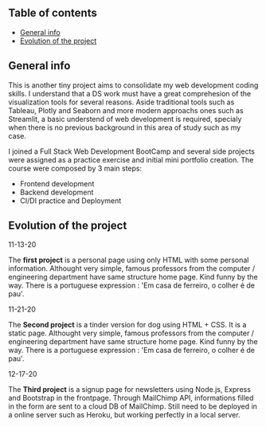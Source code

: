 ## Table of contents

* [General info](#general-info)
* [Evolution of the project](#Evolution)

## General info
This is another tiny project aims to consolidate my web development coding skills. I understand that a DS work must have a great comprehesion of the visualization tools for several reasons. Aside traditional tools such as Tableau, Plotly and Seaborn and more modern approachs ones such as Streamlit, a basic understend of web development is required, specialy when there is no previous background in this area of study such as my case. 

I joined a Full Stack Web Development BootCamp and several side projects were assigned as a practice exercise and initial mini portfolio creation. The course were composed by 3 main steps: 

* Frontend development
* Backend development
* CI/DI practice and Deployment
	
## Evolution of the project

11-13-20

The **first project**  is a personal page using only HTML with some personal information. Althought very simple, famous professors from the computer /  engineering department have same structure home page. Kind funny by the way. There is a portuguese expression : 'Em casa de ferreiro, o colher é de pau'. 

11-21-20

The **Second project**  is a tinder version for dog using HTML + CSS. It is a static page. Althought very simple, famous professors from the computer /  engineering department have same structure home page. Kind funny by the way. There is a portuguese expression : 'Em casa de ferreiro, o colher é de pau'. 

12-17-20

The **Third project**  is a signup page for newsletters using Node.js, Express and Bootstrap in the frontpage. Through MailChimp API, informations filled in the form are sent to a cloud DB of MailChimp. Still need to be deployed in a online server such as Heroku, but working perfectly in a local server. 